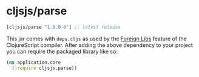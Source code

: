 # cljsjs/parse

[](dependency)
```clojure
[cljsjs/parse "1.6.0-0"] ;; latest release
```
[](/dependency)

This jar comes with `deps.cljs` as used by the [Foreign Libs][flibs] feature
of the ClojureScript compiler. After adding the above dependency to your project
you can require the packaged library like so:

```clojure
(ns application.core
  (:require cljsjs.parse))
```

[flibs]: https://github.com/clojure/clojurescript/wiki/Packaging-Foreign-Dependencies
